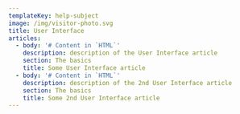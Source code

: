 ```yaml
---
templateKey: help-subject
image: /img/visitor-photo.svg
title: User Interface
articles:
  - body: '# Content in `HTML`'
    description: description of the User Interface article
    section: The basics
    title: Some User Interface article
  - body: '# Content in `HTML`'
    description: description of the 2nd User Interface article
    section: The basics
    title: Some 2nd User Interface article
---
```


